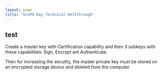 ```yaml
---
layout: page
title: "GnuPG Key Technical Walkthrough"
---
```

## test

Create a master key with Certification capability and then 3 subkeys with these capabilities:  Sign, Encrypt ant Authenticate.

Then for increasing the secutity, the master private key must be stored on an encrypted storage device and deleted from the computer.

